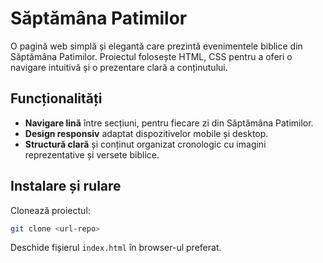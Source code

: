 # Săptămâna Patimilor

O pagină web simplă și elegantă care prezintă evenimentele biblice din Săptămâna Patimilor. Proiectul folosește HTML, CSS pentru a oferi o navigare intuitivă și o prezentare clară a conținutului.

## Funcționalități
- **Navigare lină** între secțiuni, pentru fiecare zi din Săptămâna Patimilor.
- **Design responsiv** adaptat dispozitivelor mobile și desktop.
- **Structură clară** și conținut organizat cronologic cu imagini reprezentative și versete biblice.

## Instalare și rulare
Clonează proiectul:

```bash
git clone <url-repo>
```

Deschide fișierul `index.html` în browser-ul preferat.
